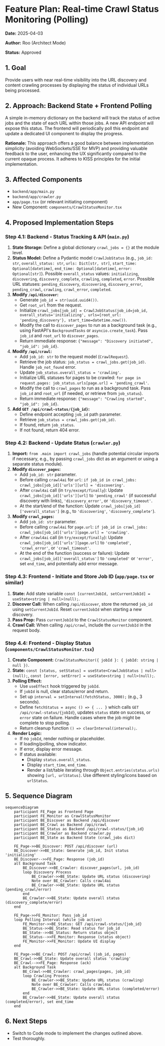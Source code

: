 # Feature Plan: Real-time Crawl Status Monitoring (Polling)

**Date:** 2025-04-03

**Author:** Roo (Architect Mode)

**Status:** Approved

## 1. Goal

Provide users with near real-time visibility into the URL discovery and content crawling processes by displaying the status of individual URLs being processed.

## 2. Approach: Backend State + Frontend Polling

A simple in-memory dictionary on the backend will track the status of active jobs and the state of each URL within those jobs. A new API endpoint will expose this status. The frontend will periodically poll this endpoint and update a dedicated UI component to display the progress.

**Rationale:** This approach offers a good balance between implementation simplicity (avoiding WebSockets/SSE for MVP) and providing valuable feedback to the user, enhancing the UX significantly compared to the current opaque process. It adheres to KISS principles for the initial implementation.

## 3. Affected Components

*   `backend/app/main.py`
*   `backend/app/crawler.py`
*   `app/page.tsx` (or relevant initiating component)
*   New Component: `components/CrawlStatusMonitor.tsx`

## 4. Proposed Implementation Steps

### Step 4.1: Backend - Status Tracking & API (`main.py`)

1.  **State Storage:** Define a global dictionary `crawl_jobs = {}` at the module level.
2.  **Status Model:** Define a Pydantic model `CrawlJobStatus` (e.g., `job_id: str`, `overall_status: str`, `urls: Dict[str, str]`, `start_time: Optional[datetime]`, `end_time: Optional[datetime]`, `error: Optional[str]`). Possible `overall_status` values: `initializing`, `discovering`, `discovery_complete`, `crawling`, `completed`, `error`. Possible URL statuses: `pending_discovery`, `discovering`, `discovery_error`, `pending_crawl`, `crawling`, `crawl_error`, `completed`.
3.  **Modify `/api/discover`:**
    *   Generate `job_id = str(uuid.uuid4())`.
    *   Get `root_url` from the request.
    *   Initialize `crawl_jobs[job_id] = CrawlJobStatus(job_id=job_id, overall_status='initializing', urls={root_url: 'pending_discovery'}, start_time=datetime.now())`.
    *   Modify the call to `discover_pages` to run as a background task (e.g., using FastAPI's `BackgroundTasks` or `asyncio.create_task`). Pass `job_id` and `root_url` to `discover_pages`.
    *   Return immediate response: `{"message": "Discovery initiated", "job_id": job_id}`.
4.  **Modify `/api/crawl`:**
    *   Add `job_id: str` to the request model (`CrawlRequest`).
    *   Retrieve the job status: `job_status = crawl_jobs.get(job_id)`. Handle `job_not_found` error.
    *   Update `job_status.overall_status = 'crawling'`.
    *   Initialize URL statuses for pages to be crawled: `for page in request.pages: job_status.urls[page.url] = 'pending_crawl'`.
    *   Modify the call to `crawl_pages` to run as a background task. Pass `job_id` and `root_url` (if needed, or retrieve from `job_status`).
    *   Return immediate response: `{"message": "Crawling started", "job_id": job_id}`.
5.  **Add `GET /api/crawl-status/{job_id}`:**
    *   Define endpoint accepting `job_id` path parameter.
    *   Retrieve `job_status = crawl_jobs.get(job_id)`.
    *   If found, return `job_status`.
    *   If not found, return 404 error.

### Step 4.2: Backend - Update Status (`crawler.py`)

1.  **Import:** `from .main import crawl_jobs` (handle potential circular imports if necessary, e.g., by passing `crawl_jobs` dict as an argument or using a separate status module).
2.  **Modify `discover_pages`:**
    *   Add `job_id: str` parameter.
    *   Before calling `crawl4ai` for `url`: `if job_id in crawl_jobs: crawl_jobs[job_id]['urls'][url] = 'discovering'`.
    *   After `crawl4ai` call (in `try/except/finally`): Update `crawl_jobs[job_id]['urls'][url]` to `'pending_crawl'` (if successful discovery with links), `'discovery_error'`, or `'discovery_timeout'`.
    *   At the start/end of the function: Update `crawl_jobs[job_id]['overall_status']` (e.g., to `'discovering'`, `'discovery_complete'`).
3.  **Modify `crawl_pages`:**
    *   Add `job_id: str` parameter.
    *   Before calling `crawl4ai` for `page.url`: `if job_id in crawl_jobs: crawl_jobs[job_id]['urls'][page.url] = 'crawling'`.
    *   After `crawl4ai` call (in `try/except/finally`): Update `crawl_jobs[job_id]['urls'][page.url]` to `'completed'`, `'crawl_error'`, or `'crawl_timeout'`.
    *   At the end of the function (success or failure): Update `crawl_jobs[job_id]['overall_status']` to `'completed'` or `'error'`, set `end_time`, and potentially add error message.

### Step 4.3: Frontend - Initiate and Store Job ID (`app/page.tsx` or similar)

1.  **State:** Add state variable `const [currentJobId, setCurrentJobId] = useState<string | null>(null);`.
2.  **Discover Call:** When calling `/api/discover`, store the returned `job_id` using `setCurrentJobId`. Reset `currentJobId` when starting a new discovery.
3.  **Pass Prop:** Pass `currentJobId` to the `CrawlStatusMonitor` component.
4.  **Crawl Call:** When calling `/api/crawl`, include the `currentJobId` in the request body.

### Step 4.4: Frontend - Display Status (`components/CrawlStatusMonitor.tsx`)

1.  **Create Component:** `CrawlStatusMonitor({ jobId }: { jobId: string | null })`.
2.  **State:** `const [status, setStatus] = useState<CrawlJobStatus | null>(null);`, `const [error, setError] = useState<string | null>(null);`.
3.  **Polling Effect:**
    *   Use `useEffect` hook triggered by `jobId`.
    *   If `jobId` is null, clear status/error and return.
    *   Set up `interval = setInterval(fetchStatus, 3000);` (e.g., 3 seconds).
    *   Define `fetchStatus = async () => { ... }` which calls `GET /api/crawl-status/{jobId}`, updates `status` state on success, or `error` state on failure. Handle cases where the job might be complete to stop polling.
    *   Return cleanup function `() => clearInterval(interval);`.
4.  **Render Logic:**
    *   If no `jobId`, render nothing or placeholder.
    *   If loading/polling, show indicator.
    *   If error, display error message.
    *   If status available:
        *   Display `status.overall_status`.
        *   Display `start_time`, `end_time`.
        *   Render a list/table iterating through `Object.entries(status.urls)` showing `[url, urlStatus]`. Use different styling/icons based on `urlStatus`.

## 5. Sequence Diagram

```mermaid
sequenceDiagram
    participant FE_Page as Frontend Page
    participant FE_Monitor as CrawlStatusMonitor
    participant BE_Discover as Backend /api/discover
    participant BE_Crawl as Backend /api/crawl
    participant BE_Status as Backend /api/crawl-status/{job_id}
    participant BE_Crawler as Backend crawler.py
    participant BE_State as Backend State (crawl_jobs dict)

    FE_Page->>BE_Discover: POST /api/discover (url)
    BE_Discover->>BE_State: Generate job_id, Init status 'initializing'
    BE_Discover-->>FE_Page: Response (job_id)
    alt Background Task
        BE_Discover->>BE_Crawler: discover_pages(url, job_id)
        loop Discovery Process
            BE_Crawler->>BE_State: Update URL status (discovering)
            Note over BE_Crawler: Calls crawl4ai
            BE_Crawler->>BE_State: Update URL status (pending_crawl/error)
        end
        BE_Crawler->>BE_State: Update overall status (discovery_complete/error)
    end

    FE_Page->>FE_Monitor: Pass job_id
    loop Polling Interval (while job active)
        FE_Monitor->>BE_Status: GET /api/crawl-status/{job_id}
        BE_Status->>BE_State: Read status for job_id
        BE_State-->>BE_Status: Return status object
        BE_Status-->>FE_Monitor: Response (status object)
        FE_Monitor->>FE_Monitor: Update UI display
    end

    FE_Page->>BE_Crawl: POST /api/crawl (job_id, pages)
    BE_Crawl->>BE_State: Update overall status 'crawling'
    BE_Crawl-->>FE_Page: Response (ack)
    alt Background Task
        BE_Crawl->>BE_Crawler: crawl_pages(pages, job_id)
        loop Crawling Process
            BE_Crawler->>BE_State: Update URL status (crawling)
            Note over BE_Crawler: Calls crawl4ai
            BE_Crawler->>BE_State: Update URL status (completed/error)
        end
        BE_Crawler->>BE_State: Update overall status (completed/error), set end_time
    end
```

## 6. Next Steps

*   Switch to Code mode to implement the changes outlined above.
*   Test thoroughly.